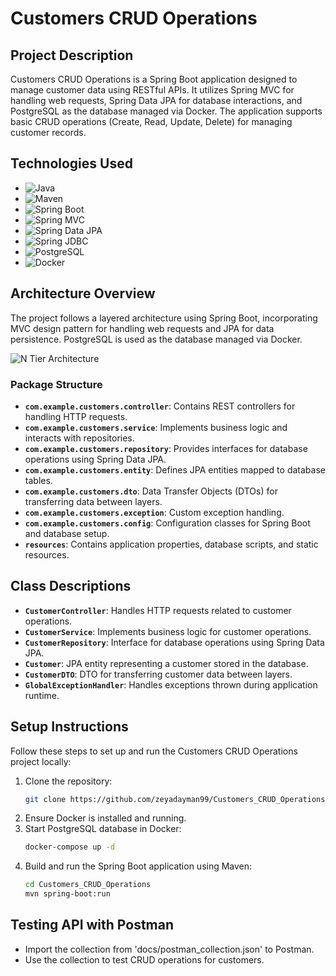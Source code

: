 # Customers CRUD Operations

## Project Description
Customers CRUD Operations is a Spring Boot application designed to manage customer data using RESTful APIs. It utilizes Spring MVC for handling web requests, Spring Data JPA for database interactions, and PostgreSQL as the database managed via Docker. The application supports basic CRUD operations (Create, Read, Update, Delete) for managing customer records.

## Technologies Used
- ![Java](https://img.shields.io/badge/Java-8+-blue.svg)
- ![Maven](https://img.shields.io/badge/Maven-3+-blue.svg)
- ![Spring Boot](https://img.shields.io/badge/Spring%20Boot-2.5.2-blue.svg)
- ![Spring MVC](https://img.shields.io/badge/Spring%20MVC-5.3.7-blue.svg)
- ![Spring Data JPA](https://img.shields.io/badge/Spring%20Data%20JPA-2.5.2-blue.svg)
- ![Spring JDBC](https://img.shields.io/badge/Spring%20JDBC-5.3.7-blue.svg)
- ![PostgreSQL](https://img.shields.io/badge/PostgreSQL-13.0-blue.svg)
- ![Docker](https://img.shields.io/badge/Docker-20.10.7-blue.svg)

## Architecture Overview
The project follows a layered architecture using Spring Boot, incorporating MVC design pattern for handling web requests and JPA for data persistence. PostgreSQL is used as the database managed via Docker.

![N Tier Architecture](resources/N%20tier%20architecture.jpg)

### Package Structure
- **`com.example.customers.controller`**: Contains REST controllers for handling HTTP requests.
- **`com.example.customers.service`**: Implements business logic and interacts with repositories.
- **`com.example.customers.repository`**: Provides interfaces for database operations using Spring Data JPA.
- **`com.example.customers.entity`**: Defines JPA entities mapped to database tables.
- **`com.example.customers.dto`**: Data Transfer Objects (DTOs) for transferring data between layers.
- **`com.example.customers.exception`**: Custom exception handling.
- **`com.example.customers.config`**: Configuration classes for Spring Boot and database setup.
- **`resources`**: Contains application properties, database scripts, and static resources.

## Class Descriptions
- **`CustomerController`**: Handles HTTP requests related to customer operations.
- **`CustomerService`**: Implements business logic for customer operations.
- **`CustomerRepository`**: Interface for database operations using Spring Data JPA.
- **`Customer`**: JPA entity representing a customer stored in the database.
- **`CustomerDTO`**: DTO for transferring customer data between layers.
- **`GlobalExceptionHandler`**: Handles exceptions thrown during application runtime.

## Setup Instructions
Follow these steps to set up and run the Customers CRUD Operations project locally:

1. Clone the repository:
   ```bash
   git clone https://github.com/zeyadayman99/Customers_CRUD_Operations.git

2. Ensure Docker is installed and running.
3. Start PostgreSQL database in Docker:
   ```bash
   docker-compose up -d
4. Build and run the Spring Boot application using Maven:
   ```bash
   cd Customers_CRUD_Operations
   mvn spring-boot:run

## Testing API with Postman

- Import the collection from 'docs/postman_collection.json' to Postman.
- Use the collection to test CRUD operations for customers.

